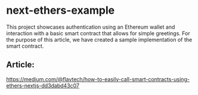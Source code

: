 # next-ethers-example
This project showcases authentication using an Ethereum wallet and interaction with a basic smart contract that allows for simple greetings. For the purpose of this article, we have created a sample implementation of the smart contract.

## Article:
https://medium.com/@flavtech/how-to-easily-call-smart-contracts-using-ethers-nextjs-dd3dabd43c07
